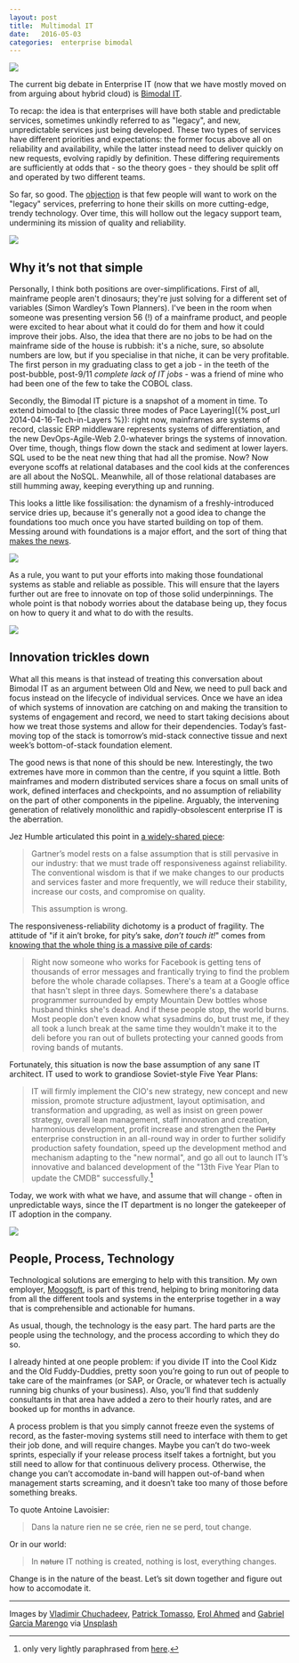 ```yaml
---
layout: post
title:  Multimodal IT 
date:   2016-05-03 
categories:  enterprise bimodal 
---
```


![](/images/unknown_filename.239.jpeg)

The current big debate in Enterprise IT (now that we have mostly moved on from arguing about hybrid cloud) is [Bimodal IT](http://www.gartner.com/it-glossary/bimodal).

To recap: the idea is that enterprises will have both stable and predictable services, sometimes unkindly referred to as "legacy", and new, unpredictable services just being developed. These two types of services have different priorities and expectations: the former focus above all on reliability and availability, while the latter instead need to deliver quickly on new requests, evolving rapidly by definition. These differing requirements are sufficiently at odds that - so the theory goes - they should be split off and operated by two different teams.

So far, so good. The [objection](http://blog.gardeviance.org/2015/10/if-you-really-want-bimodal-then-youll.html "If you really want bimodal then you'll need to give something up." ) is that few people will want to work on the "legacy" services, preferring to hone their skills on more cutting-edge, trendy technology. Over time, this will hollow out the legacy support team, undermining its mission of quality and reliability.

![](/images/unknown_filename.240.jpeg)

## Why it’s not that simple

Personally, I think both positions are over-simplifications. First of all, mainframe people aren't dinosaurs; they're just solving for a different set of variables (Simon Wardley’s Town Planners). I've been in the room when someone was presenting version 56 (!) of a mainframe product, and people were excited to hear about what it could do for them and how it could improve their jobs. Also, the idea that there are no jobs to be had on the mainframe side of the house is rubbish: it's a niche, sure, so absolute numbers are low, but if you specialise in that niche, it can be very profitable. The first person in my graduating class to get a job - in the teeth of the post-bubble, post-9/11 *complete lack of IT jobs* - was a friend of mine who had been one of the few to take the COBOL class.

Secondly, the Bimodal IT picture is a snapshot of a moment in time. To extend bimodal to [the classic three modes of Pace Layering]({% post_url 2014-04-16-Tech-in-Layers %}): right now, mainframes are systems of record, classic ERP middleware represents systems of differentiation, and the new DevOps-Agile-Web 2.0-whatever brings the systems of innovation. Over time, though, things flow down the stack and sediment at lower layers. SQL used to be the neat new thing that had all the promise. Now? Now everyone scoffs at relational databases and the cool kids at the conferences are all about the NoSQL. Meanwhile, all of those relational databases are still humming away, keeping everything up and running.

This looks a little like fossilisation: the dynamism of a freshly-introduced service dries up, because it's generally not a good idea to change the foundations too much once you have started building on top of them. Messing around with foundations is a major effort, and the sort of thing that [makes the news](http://www.swissinfo.ch/eng/multimedia/massive-zurich-building-completes-19-hour-trip/32745688 "Massive Zurich building completes 19-hour trip").

![](/images/unknown_filename.238.gif)

As a rule, you want to put your efforts into making those foundational systems as stable and reliable as possible. This will ensure that the layers further out are free to innovate on top of those solid underpinnings. The whole point is that nobody worries about the database being up, they focus on how to query it and what to do with the results.

![](/images/unknown_filename.241.jpeg)

## Innovation trickles down

What all this means is that instead of treating this conversation about Bimodal IT as an argument between Old and New, we need to pull back and focus instead on the lifecycle of individual services. Once we have an idea of which systems of innovation are catching on and making the transition to systems of engagement and record, we need to start taking decisions about how we treat those systems and allow for their dependencies. Today’s fast-moving top of the stack is tomorrow’s mid-stack connective tissue and next week’s bottom-of-stack foundation element.

The good news is that none of this should be new. Interestingly, the two extremes have more in common than the centre, if you squint a little. Both mainframes and modern distributed services share a focus on small units of work, defined interfaces and checkpoints, and no assumption of reliability on the part of other components in the pipeline. Arguably, the intervening generation of relatively monolithic and rapidly-obsolescent enterprise IT is the aberration.

Jez Humble articulated this point in [a widely-shared piece](http://continuousdelivery.com/2016/04/the-flaw-at-the-heart-of-bimodal-it/ "The Flaw at the Heart of Bimodal IT"):

> Gartner’s model rests on a false assumption that is still pervasive in our industry: that we must trade off responsiveness against reliability. The conventional wisdom is that if we make changes to our products and services faster and more frequently, we will reduce their stability, increase our costs, and compromise on quality.
>
> This assumption is wrong.

The responsiveness-reliability dichotomy is a product of fragility. The attitude of "if it ain’t broke, for pity’s sake, *don’t touch it!*" comes from [knowing that the whole thing is a massive pile of cards](http://www.stilldrinking.org/programming-sucks "Programming Sucks"):

> Right now someone who works for Facebook is getting tens of thousands of error messages and frantically trying to find the problem before the whole charade collapses. There's a team at a Google office that hasn't slept in three days. Somewhere there's a database programmer surrounded by empty Mountain Dew bottles whose husband thinks she's dead. And if these people stop, the world burns. Most people don't even know what sysadmins do, but trust me, if they all took a lunch break at the same time they wouldn't make it to the deli before you ran out of bullets protecting your canned goods from roving bands of mutants.

Fortunately, this situation is now the base assumption of any sane IT architect. IT used to work to grandiose Soviet-style Five Year Plans:

> IT will firmly implement the CIO's new strategy, new concept and new mission, promote structure adjustment, layout optimisation, and transformation and upgrading, as well as insist on green power strategy, overall lean management, staff innovation and creation, harmonious development, profit increase and strengthen the <del>Party</del> enterprise construction in an all-round way in order to further solidify production safety foundation, speed up the development method and mechanism adapting to the "new normal", and go all out to launch IT’s innovative and balanced development of the "13th Five Year Plan to update the CMDB" successfully.[^1]

Today, we work with what we have, and assume that will change - often in unpredictable ways, since the IT department is no longer the gatekeeper of IT adoption in the company.

![](/images/unknown_filename.242.jpeg)

## People, Process, Technology

Technological solutions are emerging to help with this transition. My own employer, [Moogsoft](http://www.moogsoft.com "Moogsoft - IT Operations Analytics"), is part of this trend, helping to bring monitoring data from all the different tools and systems in the enterprise together in a way that is comprehensible and actionable for humans.

As usual, though, the technology is the easy part. The hard parts are the people using the technology, and the process according to which they do so.

I already hinted at one people problem: if you divide IT into the Cool Kidz and the Old Fuddy-Duddies, pretty soon you’re going to run out of people to take care of the mainframes (or SAP, or Oracle, or whatever tech is actually running big chunks of your business). Also, you’ll find that suddenly consultants in that area have added a zero to their hourly rates, and are booked up for months in advance.

A process problem is that you simply cannot freeze even the systems of record, as the faster-moving systems still need to interface with them to get their job done, and will require changes. Maybe you can’t do two-week sprints, especially if your release process itself takes a fortnight, but you still need to allow for that continuous delivery process. Otherwise, the change you can’t accomodate in-band will happen out-of-band when management starts screaming, and it doesn’t take too many of those before something breaks.

To quote Antoine Lavoisier:

> Dans la nature rien ne se crée, rien ne se perd, tout change.

Or in our world:

> In <del>nature</del> IT nothing is created, nothing is lost, everything changes.

Change is in the nature of the beast. Let’s sit down together and figure out how to accomodate it.

***
Images by [Vladimir Chuchadeev](https://unsplash.com/@chuchad), [Patrick Tomasso](http://patricktomasso.com), [Erol Ahmed](http://instagram.com/erol_is/) and [Gabriel Garcia Marengo](http://photo.gabrielgm.ch) via [Unsplash](https://unsplash.com)

[^1]: only very lightly paraphrased from [here](http://www.shanghaipower.com/power/nr/mn/201603/t20160311_26356.html).